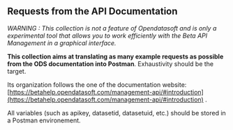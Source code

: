 ## Requests from the API Documentation

*_WARNING : This collection is not a feature of Opendatasoft and is only a experimental tool that allows you to work efficiently with the Beta API Management in a graphical interface._*

**This collection aims at translating as many example requests as possible from the ODS documentation into Postman**. Exhaustivity should be the target.

Its organization follows the one of the documentation website: [https://betahelp.opendatasoft.com/management-api/#introduction](https://betahelp.opendatasoft.com/management-api/#introduction) .

All variables (such as apikey, datasetid, datasetuid, etc.) should be stored in a Postman environement.
